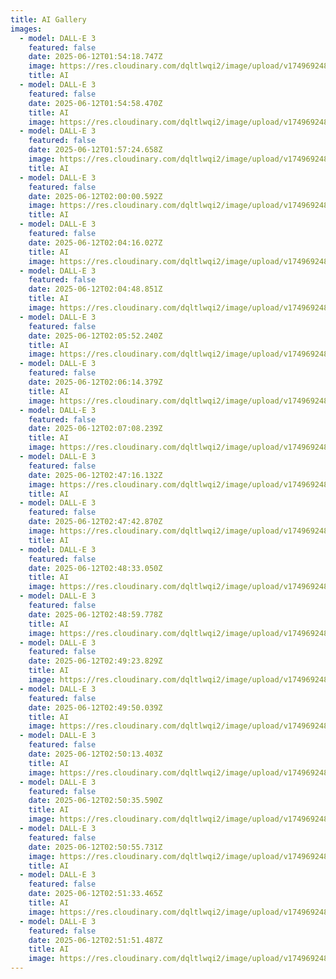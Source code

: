 ```yaml
---
title: AI Gallery
images:
  - model: DALL-E 3
    featured: false
    date: 2025-06-12T01:54:18.747Z
    image: https://res.cloudinary.com/dqltlwqi2/image/upload/v1749692488/JPC_Visualization_of_AI_taking_over_IT_networks_as_waves_of_bin_3dcd25bc-991f-45be-a2f3-049db6888705-up-standard-scale-3_00x_xew7mx.jpg
    title: AI
  - model: DALL-E 3
    featured: false
    date: 2025-06-12T01:54:58.470Z
    title: AI
    image: https://res.cloudinary.com/dqltlwqi2/image/upload/v1749692488/JPC_space_hotel_retreat_a_luxurious_orbital_hotel_boasting_pano_56aea459-727d-4fdf-84f5-9e0eb5018023-up-art-scale-3_00x_wuyqbz.jpg
  - model: DALL-E 3
    featured: false
    date: 2025-06-12T01:57:24.658Z
    image: https://res.cloudinary.com/dqltlwqi2/image/upload/v1749692488/JPC_GPT_chatbot_virtual_assistant_a_busy_professional_communica_9cd18fe2-9d3e-48cd-8941-744c4ddcbcf6-up-art-scale-3_00x_cls0ov.jpg
    title: AI
  - model: DALL-E 3
    featured: false
    date: 2025-06-12T02:00:00.592Z
    image: https://res.cloudinary.com/dqltlwqi2/image/upload/v1749692488/JPC_A_dynamic_abstract_visualization_of_an_AI_chatbots_inner_wo_0968a989-da9c-4569-999d-89dd71f3b42f-up-standard-scale-3_00x_e0uc6u.jpg
    title: AI
  - model: DALL-E 3
    featured: false
    date: 2025-06-12T02:04:16.027Z
    title: AI
    image: https://res.cloudinary.com/dqltlwqi2/image/upload/v1749692488/JPC_two_people_are_sitting_in_the_mountains_with_mountain_views_6d73b83d-e92a-4d52-9011-f98bbc8dd00c-up-art-scale-2_50x_ijojz2.jpg
  - model: DALL-E 3
    featured: false
    date: 2025-06-12T02:04:48.851Z
    title: AI
    image: https://res.cloudinary.com/dqltlwqi2/image/upload/v1749692487/JPC_photorealistic_Working_from_home_with_the_latest_technology_ee01f481-4b8a-43ac-85c5-45f2055c56a7-Enhanced_jsnas4.jpg
  - model: DALL-E 3
    featured: false
    date: 2025-06-12T02:05:52.240Z
    title: AI
    image: https://res.cloudinary.com/dqltlwqi2/image/upload/v1749692487/JPC_Photorealistic_highly_detailed_Cloud_computing_visualizatio_ef35a334-6343-4426-8eb5-7a2b513e5aaa-Enhanced_id4wkg.jpg
  - model: DALL-E 3
    featured: false
    date: 2025-06-12T02:06:14.379Z
    title: AI
    image: https://res.cloudinary.com/dqltlwqi2/image/upload/v1749692487/JPC_scene_featuring_a_holographic_projection_of_an_advanced_AI__5e495999-97e7-4650-b4e9-7d4ea25a02c4-Enhanced-up-art-scale-2_00x_cjmzim.jpg
  - model: DALL-E 3
    featured: false
    date: 2025-06-12T02:07:08.239Z
    title: AI
    image: https://res.cloudinary.com/dqltlwqi2/image/upload/v1749692486/jonathon794_whats_on_your_mind_ed2820d2-0129-4c71-ae26-209ee9a83dde_tdlcvl.jpg
  - model: DALL-E 3
    featured: false
    date: 2025-06-12T02:47:16.132Z
    image: https://res.cloudinary.com/dqltlwqi2/image/upload/v1749692485/JPC_love_is_blindness_I_cant_believe_how_beautiful_this_is_6274bac2-4c42-4db1-ac63-9fe48db0d680-up-art-scale-2_50x_s2iiur.jpg
    title: AI
  - model: DALL-E 3
    featured: false
    date: 2025-06-12T02:47:42.870Z
    image: https://res.cloudinary.com/dqltlwqi2/image/upload/v1749692485/JPC_photo_of_a_beautiful_blond_women_in_a_versace_sheer_suit_in_e31572e7-a20c-4c91-994d-3f2d656c3796-up-art-scale-2_50x-Edit_cnnwpb.jpg
    title: AI
  - model: DALL-E 3
    featured: false
    date: 2025-06-12T02:48:33.050Z
    title: AI
    image: https://res.cloudinary.com/dqltlwqi2/image/upload/v1749692484/JPC_Holographic_jellyfish_c39b15c7-2c6e-4e99-b5c3-b4670a862501_hhrrne.jpg
  - model: DALL-E 3
    featured: false
    date: 2025-06-12T02:48:59.778Z
    title: AI
    image: https://res.cloudinary.com/dqltlwqi2/image/upload/v1749692483/JPC_futuristic_creative_AI_assistant_a_human-like_AI_entity_des_c525223e-2110-4aa0-ae55-49ef09683ff4-up-art-scale-3_00x_fxnc5d.jpg
  - model: DALL-E 3
    featured: false
    date: 2025-06-12T02:49:23.829Z
    title: AI
    image: https://res.cloudinary.com/dqltlwqi2/image/upload/v1749692482/JPC_full_body_beautiful_persian_belly_dancer_in_the_desert_3b05f6f1-367c-4968-83ca-bc69ffbea0ef_x0ayy1.jpg
  - model: DALL-E 3
    featured: false
    date: 2025-06-12T02:49:50.039Z
    title: AI
    image: https://res.cloudinary.com/dqltlwqi2/image/upload/v1749692482/JPC_an_intriguing_photograph_of_an_AI_female_GPT_chatbot_8f4cf8d7-3f59-42e6-aa10-5f00a2946792-up-standard-scale-3_00x-Edit-Edit_kefvfk.jpg
  - model: DALL-E 3
    featured: false
    date: 2025-06-12T02:50:13.403Z
    title: AI
    image: https://res.cloudinary.com/dqltlwqi2/image/upload/v1749692482/jonathon794_A_beautiful_elegant_model_walking_the_catwalk_14a63e58-4a29-40b0-9e89-3a625c018df3-Enhanced_kxnnz3.jpg
  - model: DALL-E 3
    featured: false
    date: 2025-06-12T02:50:35.590Z
    title: AI
    image: https://res.cloudinary.com/dqltlwqi2/image/upload/v1749692482/JPC_An_artificial_intelligence_represented_as_a_vast_network_of_c9ed514a-da16-4183-80ec-731252694990-up-standard-scale-3_00x_jffgu2.jpg
  - model: DALL-E 3
    featured: false
    date: 2025-06-12T02:50:55.731Z
    image: https://res.cloudinary.com/dqltlwqi2/image/upload/v1749692481/JPC_An_extraordinarily_detailed_and_realistic_digital_illustrat_7fd3e1a2-c22e-47f3-8b91-adbbb07426e4-up-art-scale-3_00x_chtnn5.jpg
    title: AI
  - model: DALL-E 3
    featured: false
    date: 2025-06-12T02:51:33.465Z
    title: AI
    image: https://res.cloudinary.com/dqltlwqi2/image/upload/v1749692480/jonathon794_Professional_app_icon_Design_sleek_music_modern_col_5940687f-f3e9-4fa5-bb75-53252fe4de24_htt2pl.jpg
  - model: DALL-E 3
    featured: false
    date: 2025-06-12T02:51:51.487Z
    title: AI
    image: https://res.cloudinary.com/dqltlwqi2/image/upload/v1749692480/JPC_A_hyperrealistic_digital_art_of_an_alluring_female_AI_chatb_f217b010-eeb2-42f3-937a-efba4342c23d-up-art-scale-3_00x_aytsdn.jpg
---
```

